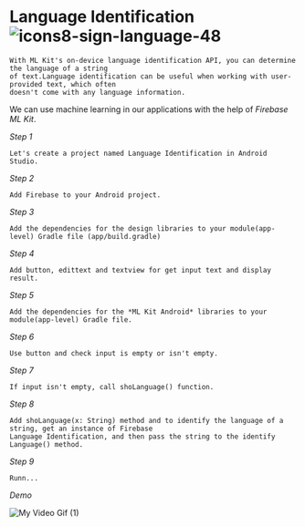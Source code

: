 # Language Identification    ![icons8-sign-language-48](https://user-images.githubusercontent.com/37975010/82252111-1020a200-9957-11ea-9c73-29574c65cf84.png)  
 ```
With ML Kit's on-device language identification API, you can determine the language of a string 
of text.Language identification can be useful when working with user-provided text, which often 
doesn't come with any language information.
```

We can use machine learning in our applications with the help of *Firebase ML Kit*.                                                       

*Step 1*
 ```
Let's create a project named Language Identification in Android Studio.
```
*Step 2*
 ```
Add Firebase to your Android project.
```
*Step 3*
 ```
Add the dependencies for the design libraries to your module(app-level) Gradle file (app/build.gradle)
```
*Step 4*
 ```
Add button, edittext and textview for get input text and display result.
```
*Step 5*
 ```
Add the dependencies for the *ML Kit Android* libraries to your module(app-level) Gradle file. 
```
*Step 6*
 ```
Use button and check input is empty or isn't empty. 
```
*Step 7*
 ```
If input isn't empty, call shoLanguage() function. 
```
*Step 8*
 ```
Add shoLanguage(x: String) method and to identify the language of a string, get an instance of Firebase 
Language Identification, and then pass the string to the identify Language() method. 
```
*Step 9*
 ```
Runn...
```
*Demo*

![My Video Gif (1)](https://user-images.githubusercontent.com/37975010/82251778-8375e400-9956-11ea-9bd6-5d5c5709726d.gif)





